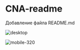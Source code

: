 # CNA-readme
Добавление файла README.md

![desktop](https://github.com/user-attachments/assets/2fca07be-3722-40c9-8ae0-c33afc7b911c)

![mobile-320](https://github.com/user-attachments/assets/36d1bf29-88f9-4e8c-bbe0-1e62a1beef14)
